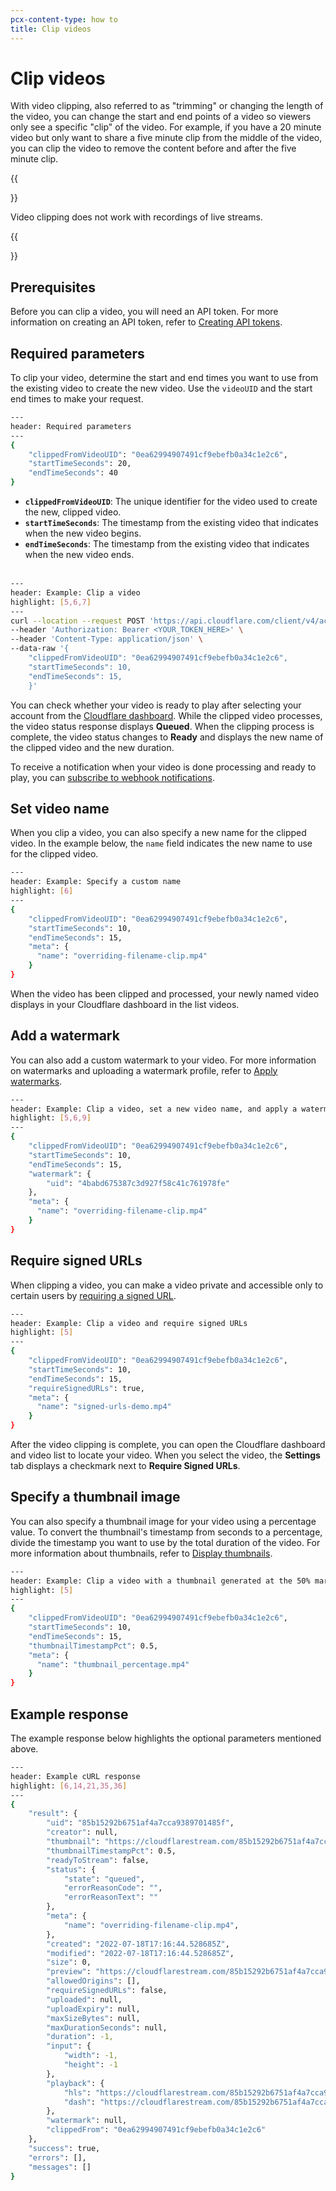 ```yaml
---
pcx-content-type: how to
title: Clip videos
---
```


# Clip videos

With video clipping, also referred to as "trimming" or changing the length of the video, you can change the start and end points of a video so viewers only see a specific "clip" of the video. For example, if you have a 20 minute video but only want to share a five minute clip from the middle of the video, you can clip the video to remove the content before and after the five minute clip.

{{<Aside type="note" header="Note:">}}

Video clipping does not work with recordings of live streams.

{{</Aside>}}

## Prerequisites

Before you can clip a video, you will need an API token. For more information on creating an API token, refer to [Creating API tokens](/api/tokens/create/).

## Required parameters

To clip your video, determine the start and end times you want to use from the existing video to create the new video. Use the `videoUID` and the start end times to make your request.

```bash
---
header: Required parameters
---
{
    "clippedFromVideoUID": "0ea62994907491cf9ebefb0a34c1e2c6",
    "startTimeSeconds": 20,
    "endTimeSeconds": 40
}
```

- **`clippedFromVideoUID`**: The unique identifier for the video used to create the new, clipped video.
- **`startTimeSeconds`**: The timestamp from the existing video that indicates when the new video begins.
- **`endTimeSeconds`**: The timestamp from the existing video that indicates when the new video ends.
  </br></br>

```bash
---
header: Example: Clip a video
highlight: [5,6,7]
---
curl --location --request POST 'https://api.cloudflare.com/client/v4/accounts/<YOUR_ACCOUND_ID_HERE>/stream/clip' \
--header 'Authorization: Bearer <YOUR_TOKEN_HERE>' \
--header 'Content-Type: application/json' \
--data-raw '{
    "clippedFromVideoUID": "0ea62994907491cf9ebefb0a34c1e2c6",
    "startTimeSeconds": 10,
    "endTimeSeconds": 15,
    }'
```

You can check whether your video is ready to play after selecting your account from the [Cloudflare dashboard](https://dash.cloudflare.com/?to=/:account/stream). While the clipped video processes, the video status response displays **Queued**. When the clipping process is complete, the video status changes to **Ready** and displays the new name of the clipped video and the new duration.

To receive a notification when your video is done processing and ready to play, you can [subscribe to webhook notifications](/stream/edit-manage-videos/manage-video-library/using-webhooks/).

## Set video name

When you clip a video, you can also specify a new name for the clipped video. In the example below, the `name` field indicates the new name to use for the clipped video.

```bash
---
header: Example: Specify a custom name
highlight: [6]
---
{
    "clippedFromVideoUID": "0ea62994907491cf9ebefb0a34c1e2c6",
    "startTimeSeconds": 10,
    "endTimeSeconds": 15,
    "meta": {
      "name": "overriding-filename-clip.mp4"
    }
}
```

When the video has been clipped and processed, your newly named video displays in your Cloudflare dashboard in the list videos.

## Add a watermark

You can also add a custom watermark to your video. For more information on watermarks and uploading a watermark profile, refer to [Apply watermarks](/stream/edit-manage-videos/edit-videos).

```bash
---
header: Example: Clip a video, set a new video name, and apply a watermark
highlight: [5,6,9]
---
{
    "clippedFromVideoUID": "0ea62994907491cf9ebefb0a34c1e2c6",
    "startTimeSeconds": 10,
    "endTimeSeconds": 15,
    "watermark": {
        "uid": "4babd675387c3d927f58c41c761978fe"
    },
    "meta": {
      "name": "overriding-filename-clip.mp4"
    }
}
```

## Require signed URLs

When clipping a video, you can make a video private and accessible only to certain users by [requiring a signed URL](/stream/viewing-videos/securing-your-stream/).

```bash
---
header: Example: Clip a video and require signed URLs
highlight: [5]
---
{
    "clippedFromVideoUID": "0ea62994907491cf9ebefb0a34c1e2c6",
    "startTimeSeconds": 10,
    "endTimeSeconds": 15,
    "requireSignedURLs": true,
    "meta": {
      "name": "signed-urls-demo.mp4"
    }
}
```

After the video clipping is complete, you can open the Cloudflare dashboard and video list to locate your video. When you select the video, the **Settings** tab displays a checkmark next to **Require Signed URLs**.

## Specify a thumbnail image

You can also specify a thumbnail image for your video using a percentage value. To convert the thumbnail's timestamp from seconds to a percentage, divide the timestamp you want to use by the total duration of the video. For more information about thumbnails, refer to [Display thumbnails](/stream/edit-manage-videos/edit-videos/displaying-thumbnails).

```bash
---
header: Example: Clip a video with a thumbnail generated at the 50% mark
highlight: [5]
---
{
    "clippedFromVideoUID": "0ea62994907491cf9ebefb0a34c1e2c6",
    "startTimeSeconds": 10,
    "endTimeSeconds": 15,
    "thumbnailTimestampPct": 0.5,
    "meta": {
      "name": "thumbnail_percentage.mp4"
    }
}
```

## Example response

The example response below highlights the optional parameters mentioned above.

```bash
---
header: Example cURL response
highlight: [6,14,21,35,36]
---
{
    "result": {
        "uid": "85b15292b6751af4a7cca9389701485f",
        "creator": null,
        "thumbnail": "https://cloudflarestream.com/85b15292b6751af4a7cca9389701485f/thumbnails/thumbnail.jpg",
        "thumbnailTimestampPct": 0.5,
        "readyToStream": false,
        "status": {
            "state": "queued",
            "errorReasonCode": "",
            "errorReasonText": ""
        },
        "meta": {
            "name": "overriding-filename-clip.mp4",
        },
        "created": "2022-07-18T17:16:44.528685Z",
        "modified": "2022-07-18T17:16:44.528685Z",
        "size": 0,
        "preview": "https://cloudflarestream.com/85b15292b6751af4a7cca9389701485f/watch",
        "allowedOrigins": [],
        "requireSignedURLs": false,
        "uploaded": null,
        "uploadExpiry": null,
        "maxSizeBytes": null,
        "maxDurationSeconds": null,
        "duration": -1,
        "input": {
            "width": -1,
            "height": -1
        },
        "playback": {
            "hls": "https://cloudflarestream.com/85b15292b6751af4a7cca9389701485f/manifest/video.m3u8",
            "dash": "https://cloudflarestream.com/85b15292b6751af4a7cca9389701485f/manifest/video.mpd"
        },
        "watermark": null,
        "clippedFrom": "0ea62994907491cf9ebefb0a34c1e2c6"
    },
    "success": true,
    "errors": [],
    "messages": []
}
```
